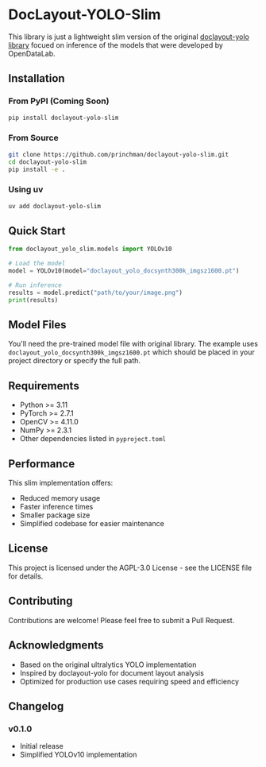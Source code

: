 # DocLayout-YOLO-Slim

This library is just a lightweight slim version of the original [doclayout-yolo library](https://github.com/opendatalab/DocLayout-YOLO) focued on inference of the models that were developed by OpenDataLab.

## Installation

### From PyPI (Coming Soon)
```bash
pip install doclayout-yolo-slim
```

### From Source
```bash
git clone https://github.com/princhman/doclayout-yolo-slim.git
cd doclayout-yolo-slim
pip install -e .
```

### Using uv
```bash
uv add doclayout-yolo-slim
```

## Quick Start

```python
from doclayout_yolo_slim.models import YOLOv10

# Load the model
model = YOLOv10(model="doclayout_yolo_docsynth300k_imgsz1600.pt")

# Run inference
results = model.predict("path/to/your/image.png")
print(results)
```


## Model Files

You'll need the pre-trained model file with original library. The example uses `doclayout_yolo_docsynth300k_imgsz1600.pt` which should be placed in your project directory or specify the full path.

## Requirements

- Python >= 3.11
- PyTorch >= 2.7.1
- OpenCV >= 4.11.0
- NumPy >= 2.3.1
- Other dependencies listed in `pyproject.toml`

## Performance

This slim implementation offers:
- Reduced memory usage
- Faster inference times
- Smaller package size
- Simplified codebase for easier maintenance

## License

This project is licensed under the AGPL-3.0 License - see the LICENSE file for details.

## Contributing

Contributions are welcome! Please feel free to submit a Pull Request.

## Acknowledgments

- Based on the original ultralytics YOLO implementation
- Inspired by doclayout-yolo for document layout analysis
- Optimized for production use cases requiring speed and efficiency

## Changelog

### v0.1.0
- Initial release
- Simplified YOLOv10 implementation
